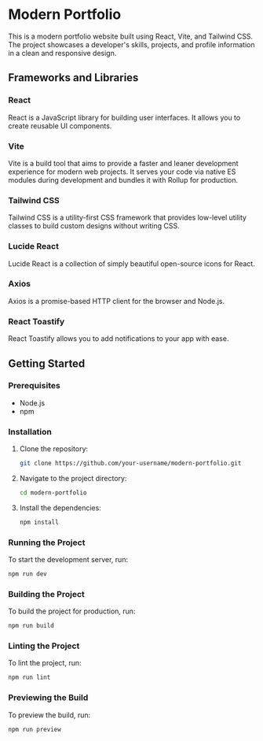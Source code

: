 
# Modern Portfolio

This is a modern portfolio website built using React, Vite, and Tailwind CSS. The project showcases a developer's skills, projects, and profile information in a clean and responsive design.

## Frameworks and Libraries

### React
React is a JavaScript library for building user interfaces. It allows you to create reusable UI components.

### Vite
Vite is a build tool that aims to provide a faster and leaner development experience for modern web projects. It serves your code via native ES modules during development and bundles it with Rollup for production.

### Tailwind CSS
Tailwind CSS is a utility-first CSS framework that provides low-level utility classes to build custom designs without writing CSS.

### Lucide React
Lucide React is a collection of simply beautiful open-source icons for React.

### Axios
Axios is a promise-based HTTP client for the browser and Node.js.

### React Toastify
React Toastify allows you to add notifications to your app with ease.

## Getting Started

### Prerequisites
- Node.js
- npm

### Installation
1. Clone the repository:
   ```sh
   git clone https://github.com/your-username/modern-portfolio.git
   ```
2. Navigate to the project directory:
   ```sh
   cd modern-portfolio
   ```
3. Install the dependencies:
   ```sh
   npm install
   ```

### Running the Project
To start the development server, run:
```sh
npm run dev
```

### Building the Project
To build the project for production, run:
```sh
npm run build
```

### Linting the Project
To lint the project, run:
```sh
npm run lint
```

### Previewing the Build
To preview the build, run:
```sh
npm run preview
```
